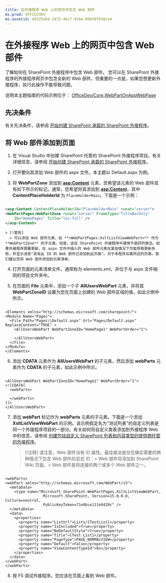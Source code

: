 ```yaml
---
title: 在外接程序 Web 上的网页中包含 Web 部件
ms.prod: OFFICE365
ms.assetid: dd525e64-2472-4bc7-91be-86950f638ce4
---
```



# 在外接程序 Web 上的网页中包含 Web 部件
了解如何在 SharePoint 外接程序中包含 Web 部件。
您可以在 SharePoint 外接程序的外接程序网页中包含全新的 Web 部件，但重要的一点是，如果您想更新外接程序，执行此操作不能导致问题。
  
    
    

说明本主题指南的代码示例位于： [OfficeDev/Core.WebPartOnAppWebPage](https://github.com/OfficeDev/PnP/tree/master/Samples/Core.WebPartOnAppWebPage)
## 先决条件

有关先决条件，请参阅 [开始创建 SharePoint 承载的 SharePoint 外接程序](get-started-creating-sharepoint-hosted-sharepoint-add-ins.md)。
  
    
    

## 将 Web 部件添加到页面


  
    
    

1. 在 Visual Studio 中创建 SharePoint 托管的 SharePoint 外接程序项目。有关详细信息，请参阅 [开始创建 SharePoint 承载的 SharePoint 外接程序](get-started-creating-sharepoint-hosted-sharepoint-add-ins.md)。
    
  
2. 打开要向其添加 Web 部件的 aspx 文件。本主题以 Default.aspx 为例。 
    
  
3. 将 **WebPartZone** 添加到 **<asp:Content>** 元素，您希望该元素的 Web 部件具有如下所示的标记。通常，您希望将其添加到 **<asp:Content>**，其中 **ContentPlaceHolderId** 为 `PlaceHolderMain`。下面是一个示例：
    
  ```XML
  
<asp:Content ContentPlaceHolderId="PlaceHolderMain" runat="server">
  <WebPartPages:WebPartZone runat="server" FrameType="TitleBarOnly" 
      ID="HomePage1" Title="loc:full" />
</asp:Content>

  ```


    > [!警告]
      > 可以添加 Web 部件元素，如 **<WebPartPages:XsltListViewWebPart>** 作为 **WebPartZone** 的子元素。但是，这在 SharePoint 外接程序中通常不是好的做法。如果外接程序需要更新，在 aspx 文件中插入的 Web 部件元素在某些情况下可能导致更新失败，并显示消息"具有此 ID 的 Web 部件已添加到此页面"。对于本程序后面所述的页面，我们建议您将 Web 部件添加到元素清单。
4. 打开页面的元素清单文件，通常称为 elements.xml，并位于与 aspx 文件相同的项目文件夹中。
    
  
5. 在页面的 **File** 元素中，添加一个子 **AllUsersWebPart** 元素，并将其 **WebPartZoneID** 设置为您在页面上创建的 Web 部件区域的值，如此示例中所示。
    
  ```
  
<Elements xmlns="http://schemas.microsoft.com/sharepoint/">
  <Module Name="Pages">
    <File Path="Pages\\Default.aspx" Url="Pages/Default.aspx" ReplaceContent="TRUE" >
      <AllUsersWebPart WebPartZoneID="HomePage1" WebPartOrder="1">

      </AllUsersWebPart>
    </File>
  </Module>
</Elements>

  ```

6. 添加 **CDATA** 元素作为 **AllUsersWebPart** 的子元素，然后添加 **webParts** 元素作为 **CDATA** 的子元素，如此示例中所示。
    
  ```
  
<AllUsersWebPart WebPartZoneID="HomePage1" WebPartOrder="1">
  <![CDATA[
    <webParts>

    </webParts>
  ]]>
</AllUsersWebPart>
  ```

7. 添加 **webPart** 标记作为 **webParts** 元素的子元素。下面是一个添加 **XsltListViewWebPart** 的示例。该示例假定名为"测试列表"的自定义列表是同一个外接程序项目的一部分。有关如何将自定义类表添加到外接程序 Web 中的信息，请参阅 [创建包括自定义 SharePoint 列表和内容类型的提供商托管的外接程序](create-a-provider-hosted-add-in-that-includes-a-custom-sharepoint-list-and-conte.md)。 
    
    > [!注释]
      >  请注意，Web 部件没有 ID 属性。最佳做法是仅在确实需要的两种情况下包含 Web 部件的显式 ID：>  Web 部件将添加到 SharePoint Wiki 页面。>  Web 部件是将连接的两个或多个 Web 部件之一。

  ```
  
<webParts>
  <webPart xmlns="http://schemas.microsoft.com/WebPart/v3">
    <metaData>
      <type name="Microsoft.SharePoint.WebPartPages.XsltListViewWebPart, 
                   Microsoft.SharePoint, Version=15.0.0.0, Culture=neutral, 
                   PublicKeyToken=71e9bce111e9429c" />
    </metaData>
    <data>
      <properties>
        <property name="ListUrl">Lists/{TestList}</property>
        <property name="IsIncluded">True</property>
        <property name="NoDefaultStyle">True</property>
        <property name="Title">{Test List}</property>
        <property name="PageType">PAGE_NORMALVIEW</property>
        <property name="Default">False</property>
        <property name="ViewContentTypeId">0x</property>
      </properties>
    </data>
  </webPart>
</webParts>
  ```

8. 按 F5 调试外接程序。您应该在页面上看到 Web 部件。
    
  

